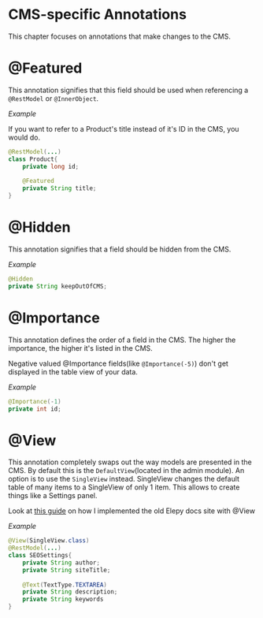# CMS-specific Annotations
This chapter focuses on annotations that make changes to the CMS.

# @Featured
This annotation signifies that this field should be used when referencing a `@RestModel` or `@InnerObject`.

_Example_

If you want to refer to a Product's title instead of it's ID in the CMS, you would do.
```java
@RestModel(...)
class Product{
    private long id;
    
    @Featured
    private String title;
}
```

# @Hidden
This annotation signifies that a field should be hidden from the CMS.

_Example_
```java
@Hidden
private String keepOutOfCMS;
```

# @Importance
This annotation defines the order of a field in the CMS. The higher the importance, the higher it's listed in the CMS.

Negative valued @Importance fields(like `@Importance(-5)`) don't get displayed in the table view of your data.

_Example_
```java
@Importance(-1)
private int id;
```

# @View
This annotation completely swaps out the way models are presented in the CMS.
By default this is the `DefaultView`(located in the admin module).
An option is to use the `SingleView` instead. 
SingleView changes the default table of many items to a SingleView of only 1 item.
This allows to create things like a Settings panel.

Look at [this guide](guides/custom-views.md) on how I implemented the old Elepy docs site with @View

_Example_

```java
@View(SingleView.class)
@RestModel(...)
class SEOSettings{
    private String author;
    private String siteTitle;
    
    @Text(TextType.TEXTAREA)
    private String description;
    private String keywords
}
```